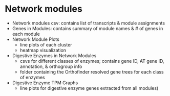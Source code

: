# Network modules
  -  Network modules csv: contains list of transcripts & module assignments
  -  Genes in Modules: contains summary of module names & # of genes in each module  
  -  Network Module Plots 
     -  line plots of each cluster
     -  heatmap visualization 
  -  Digestive Enzymes in Network Modules
     -  csvs for different classes of enzymes; contains gene ID, AT gene ID, annotation, & orthogroup info
     -  folder containing the Orthofinder resolved gene trees for each class of enzymes
  -  Digestive Enzyme TPM Graphs
     -  line plots for digestive enzyme genes extracted from all modules)

